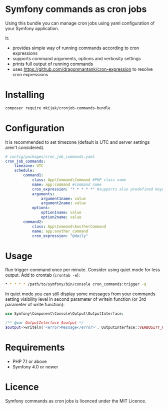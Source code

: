Symfony commands as cron jobs
==========================

Using this bundle you can manage cron jobs using yaml configuration of your Symfony application.

It: 
* provides simple way of running commands according to cron expressions
* supports command arguments, options and verbosity settings
* prints full output of running commands
* uses https://github.com/dragonmantank/cron-expression to resolve cron expressions

Installing
==========================
```bash
composer require mkijak/cronjob-commands-bundle
```

Configuration
==========================
It is recommended to set timezone (default is UTC and server settings aren't considered).

``` yaml
# config/packages/cron_job_commands.yaml
cron_job_commands:
    timezone: UTC
    schedule:
        command1:
            class: App\Command\Command #PHP class name
            name: app:command #command name
            cron_expression: "* * * * *" #supports also predefined keywords e. g. "@daily", see https://github.com/dragonmantank/cron-expression
            arguments:
                argument1name: value
                argument2name: value
            options:
                option1name: value
                option2name: value
        command2:
            class: App\Command\AnotherCommand
            name: app:another_command
            cron_expression: "@daily"
```

Usage
==========================
Run trigger-command once per minute. Consider using quiet mode for less output. Add to crontab (`crontab -e`):

```bash
* * * * * /path/to/symfony/bin/console cron_commands:trigger -q
```

In quiet mode you can still display some messages from your commands setting visibility level in second parameter of writeln function (or 3rd parameter of write function):

``` php
use Symfony\Component\Console\Output\OutputInterface;

/** @var OutputInterface $output */
$output->writeln('<error>Message</error>', OutputInterface::VERBOSITY_QUIET)
```

Requirements
==========================

* PHP 7.1 or above
* Symfony 4.0 or newer

Licence
==========================
Symfony commands as cron jobs is licenced under the MIT Licence.
